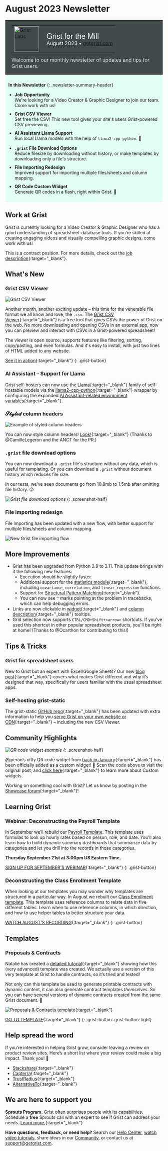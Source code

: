 # August 2023 Newsletter

<style>
  /* restore some poorly overridden defaults */
  .newsletter-header .table {
    background-color: initial;
    border: initial;
  }
  .newsletter-header .table > tbody > tr > td {
    padding: initial;
    border: initial;
    vertical-align: initial;
  }
  .newsletter-header img.header-img {
    padding: initial;
    max-width: initial;
    display: initial;
    padding: initial;
    line-height: initial;
    background-color: initial;
    border: initial;
    border-radius: initial;
    margin: initial;
  }

  /* copy newsletter styles, with a prefix for sufficient specificity */
  .newsletter-header .header {
    border: none;
    padding: 0;
    margin: 0;
  }
  .newsletter-header table > tbody > tr > td.header-image {
    width: 80px;
    padding-right: 16px;
  }
  .newsletter-header table > tbody > tr > td.header-text {
    background-color: #42494B;
    padding: 16px 20px;
  }
  .newsletter-header table.header-top {
    border: none;
    padding: 0;
    margin: 0;
    width: 100%;
  }
  .header-title {
    font-family: Helvetica Neue, Helvetica, Arial, sans-serif;
    font-size: 24px;
    line-height: 28px;
    color: #FFFFFF;
  }
  .header-month {
    color: #FFFFFF;
  }
  .header-welcome {
    margin-top: 12px;
    color: #FFFFFF;
  }
  .newsletter-summary {
    background-color: #e3fff5;
    margin: 0;
    padding: 10px;
  }
  .newsletter-summary-header {
    text-align: center;
    padding-bottom: 10px;
    border-bottom: 1px solid lightgrey;
  }
  .newsletter-summary ul {
    padding-left: 20px;
  }
  .newsletter-summary li {
    margin-bottom: 10px;
  }
  .newsletter-summary li p {
    margin: 0px
  }
</style>
<div class="newsletter-header">
<table class="header" cellpadding="0" cellspacing="0" border="0"><tr>
  <td class="header-text">
    <table class="header-top"><tr>
      <td class="header-image">
        <a href="https://www.getgrist.com">
          <img class="header-img" src="/images/newsletters/grist-labs.png" width="80" height="80" alt="Grist Labs" border="0">
        </a>
      </td>
      <td class="header-top-text">
        <div class="header-title">Grist for the Mill</div>
        <div class="header-month">August 2023
          &#8226; <a href="https://www.getgrist.com/">getgrist.com</a></div>
      </td>
    </tr></table>
    <div class="header-welcome" style="color: #e0e0e0;">
      Welcome to our monthly newsletter of updates and tips for Grist users.
    </div>
  </td>
</tr></table>
</div>

<div class="newsletter-summary row" markdown="1">

**In this Newsletter**
{: .newsletter-summary-header}

<div class="col-md-6" markdown="1">

* **Job Opportunity**

    We're looking for a Video Creator & Graphic Designer to join our team. Come work with us!

* **Grist CSV Viewer**

    Set free the CSV! This new tool gives your site's users Grist-powered CSV previewing.

* **AI Assistant Llama Support**

    Run local Llama models with the help of `llama2-cpp-python`. 🦙    

</div>

<div class="col-md-6" markdown="1">

* **`.grist` File Download Options**

    Reduce filesize by downloading without history, or make templates by downloading only a file's structure. 

* **File Importing Redesign**

    Improved support for importing multiple files/sheets and column mapping.

* **QR Code Custom Widget**

    Generate QR codes in a flash, right within Grist. 🤳

</div>

</div>

## Work at Grist

Grist is currently looking for a Video Creator & Graphic Designer who has a good understanding of spreadsheet-database tools. If you’re skilled at creating engaging videos and visually compelling graphic designs, come work with us!

This is a contract position. For more details, check out the [job description](https://www.getgrist.com/job-video-creator-graphic-designer/){:target="\_blank"}.

## What's New

### Grist CSV Viewer

![Grist CSV Viewer](../images/newsletters/2023-08/grist-csv-editor.png)

Another month, another exciting update – this time for the venerable file format we all know and love, the `.csv`. The [Grist CSV Viewer](https://www.getgrist.com/grist-csv-viewer/){:target="\_blank"} is a free tool that gives CSVs the power of Grist on the web. No more downloading and opening CSVs in an external app, now you can preview and interact with CSVs in a Grist-powered spreadsheet!

The viewer is open source, supports features like filtering, sorting, copy/pasting, and even formulas. And it's easy to install, with just two lines of HTML added to any website.

[See it in action](https://www.getgrist.com/grist-csv-viewer/){:target="\_blank"}
{: .grist-button}

### AI Assistant – Support for Llama

Grist self-hosters can now use the [Llama](https://ai.meta.com/llama/){:target="\_blank"} family of self-hostable models via the [llama2-cpp-python](https://github.com/abetlen/llama-cpp-python){:target="\_blank"} wrapper by configuring the expanded [AI Assistant-related environment variables](https://github.com/gristlabs/grist-core#ai-formula-assistant-related-variables-all-optional){:target="\_blank"}.

### 𝓢𝓽𝔂𝓵𝓮𝓭 column headers

![Example of styled column headers](../images/newsletters/2023-08/styled-header.png)

You can now style column headers! [Look!](https://support.getgrist.com/col-types/#formatting-columns){:target="\_blank"} (Thanks to @CamilleLegeron and the ANCT for the PR.)

### `.grist` file download options

You can now download a `.grist` file's structure without any data, which is useful for templating. Or you can download a `.grist` without document history which reduces file size.

In our tests, we’ve seen documents go from 10.8mb to 1.5mb after omitting file history. 😲

<span class="screenshot-large">*![Grist file download options](../images/newsletters/2023-08/download-options.png)*</span>
{: .screenshot-half}

### File importing redesign

File importing has been updated with a new flow, with better support for multiple files/sheets and column mapping.

![New Grist file importing flow](../images/newsletters/2023-08/file-importing.png)

## More Improvements

- Grist has been upgraded from Python 3.9 to 3.11. This update brings with it the following new features:
    - Execution should be slightly faster.
    - Additional support for the [statistics module](https://docs.python.org/3/library/statistics.html){:target="\_blank"}, including `covariance`, `correlation`, and `linear_regression` functions.
    - Support for [Structural Pattern Matching](https://peps.python.org/pep-0636/){:target="\_blank"}.
    - You can now see `^` marks pointing at the problem in tracebacks, which can help debugging errors.
- Links are now clickable in [widget](https://support.getgrist.com/page-widgets/#renaming-widgets){:target="\_blank"} and [column description](https://support.getgrist.com/col-types/#renaming-columns){:target="\_blank"} tooltips.
- Grid selection now supports `CTRL/CMD+Shift+<arrow>` shortcuts. If you've used this shortcut in other popular spreadsheet products, you'll be right at home! (Thanks to @Ocarthon for contributing to this!)

## Tips & Tricks

### Grist for spreadsheet users

New to Grist but an expert with Excel/Google Sheets? Our new [blog post](https://www.getgrist.com/blog/grist-for-spreadsheet-users/){:target="\_blank"} covers what makes Grist different and why it’s designed that way, specifically for users familiar with the usual spreadsheet apps.

### Self-hosting grist-static

The grist-static [GitHub repo](https://github.com/gristlabs/grist-static){:target="\_blank"} has been updated with extra information to help you [serve Grist on your own website or CDN](https://github.com/gristlabs/grist-static#serving-all-files-from-your-own-website-or-cdn){:target="\_blank"} – including the new CSV Viewer.

## Community Highlights

<span class="screenshot-large">*![QR code widget example](../images/newsletters/2023-08/qr-code.png)*</span>
{: .screenshot-half}

@jperon’s nifty QR code widget from [back in January](https://community.getgrist.com/t/qr-code-custom-widget/1965){:target="\_blank"} has been officially added as a custom widget! 🎉 Scan the code above to visit the original post, and [click here](https://support.getgrist.com/widget-custom/#adding-a-custom-widget){:target="\_blank"} to learn more about Custom widgets.

Working on something cool with Grist? Let us know by posting in the [Showcase forum](https://community.getgrist.com/c/showcase/8){:target="\_blank"}!

## Learning Grist

### Webinar: Deconstructing the Payroll Template

In September we’ll rebuild our [Payroll Template](https://templates.getgrist.com/5pHLanQNThxk/Payroll/p/2). This template uses formulas to look up hourly rates based on person, role, and date. You'll also learn how to build dynamic summary dashboards that summarize data by categories and let you drill into the records in those categories.

**Thursday September 21st at 3:00pm US Eastern Time.**

[SIGN UP FOR SEPTEMBER'S WEBINAR](https://www.getgrist.com/webinars/webinar-payroll-template/?utm_source=support-newsletter&utm_medium=internal&utm_campaign=build-webinar&utm_term=september-2023){:target="\_blank"}
{: .grist-button}

### Deconstructing the Class Enrollment Template

When looking at our templates you may wonder why templates are structured in a particular way. In August we rebuilt our [Class Enrollment template](https://templates.getgrist.com/doc/afterschool-program). This template uses reference columns to relate data in five different tables. Learn when to use reference columns, in which direction, and how to use helper tables to better structure your data.

[WATCH AUGUST'S RECORDING](https://www.getgrist.com/webinars/deconstructing-the-class-enrollment-template/){:target="\_blank"}
{: .grist-button}

## Templates

### Proposals & Contracts

Natalie has created a [detailed tutorial](https://support.getgrist.com/examples/2023-07-proposals-contracts/){:target="\_blank"} showing how this (very advanced) template was created. We actually use a version of this very template at Grist to handle contracts, so it’s tried and tested!

Not only can this template be used to generate printable contracts with dynamic content, it can also generate contract templates *themselves*. So you can have several versions of dynamic contracts created from the same Grist document. 🤯

[![Proposals & Contracts template](../images/newsletters/2023-08/proposals-contracts.png)](https://public.getgrist.com/nyPmvvea8c54/-Proposals-Contracts-Template){:target="\_blank"}

[GO TO TEMPLATE](https://public.getgrist.com/nyPmvvea8c54/-Proposals-Contracts-Template){:target="\_blank"}
{: .grist-button .grist-button-tight}

## Help spread the word
If you’re interested in helping Grist grow, consider leaving a review on product review sites. Here’s a short list where your review could make a big impact. Thank you! 🙏

* [Stackshare](https://stackshare.io/getgrist){:target="\_blank"}
* [Capterra](https://www.capterra.com/p/232821/Grist/){:target="\_blank"}
* [TrustRadius](https://www.trustradius.com/products/grist/){:target="\_blank"}
* [AlternativeTo](https://alternativeto.net/software/grist/about/){:target="\_blank"}

## We are here to support you

**Sprouts Program.** Grist often surprises people with its capabilities. Schedule a **free** Sprouts call with an expert to see if Grist can address your needs. [Learn more.](https://www.getgrist.com/sprouts-program/){:target="\_blank"}

**Have questions, feedback, or need help?** Search our [Help Center](../en/index.md), [watch video
tutorials](https://www.youtube.com/channel/UCx0ioQrrC-bIrkmZ7ZULr0g/playlists), share ideas in our
[Community](https://community.getgrist.com), or contact us at <support@getgrist.com>.